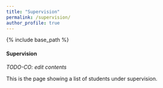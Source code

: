 ```yaml
---
title: "Supervision"
permalink: /supervision/
author_profile: true
---
```


{% include base_path %}

#### Supervision
*TODO-CO: edit contents*

This is the page showing a list of students under supervision.
